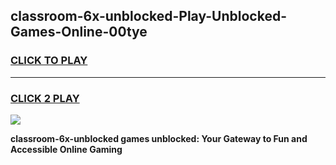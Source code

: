 
## classroom-6x-unblocked-Play-Unblocked-Games-Online-00tye
<h3>
<a href="https://premium76.site?title=classroom-6x-unblocked&ref=25A">CLICK TO PLAY</a></h3>
<hr>

<h3>
<a href="https://premium76.site?title=classroom-6x-unblocked&ref=25A">CLICK 2 PLAY</a>
  
</h3>

<a href="https://premium76.site?title=classroom-6x-unblocked&ref=25A"><img src="https://clearcache.store/games.png"></a>


**classroom-6x-unblocked games unblocked: Your Gateway to Fun and Accessible Online Gaming**
